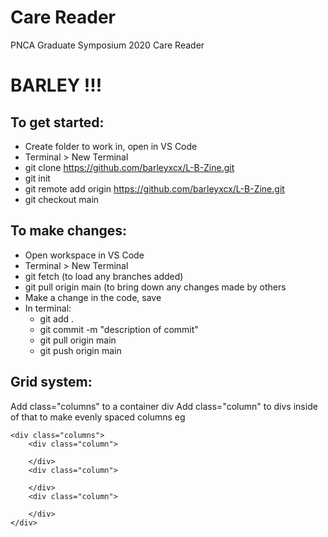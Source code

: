 # Care Reader
PNCA Graduate Symposium 2020 Care Reader

# BARLEY !!!

## To get started:

- Create folder to work in, open in VS Code
- Terminal > New Terminal
- git clone https://github.com/barleyxcx/L-B-Zine.git
- git init
- git remote add origin https://github.com/barleyxcx/L-B-Zine.git
- git checkout main

## To make changes:
- Open workspace in VS Code
- Terminal > New Terminal
- git fetch (to load any branches added)
- git pull origin main (to bring down any changes made by others
- Make a change in the code, save
- In terminal:
  - git add .
  - git commit -m "description of commit"
  - git pull origin main
  - git push origin main

## Grid system:

Add class="columns" to a container div
Add class="column" to divs inside of that to make evenly spaced columns eg

```
<div class="columns">
    <div class="column">

    </div>
    <div class="column">

    </div>
    <div class="column">

    </div>
</div>
```
